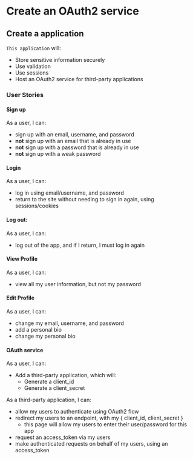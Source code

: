 # Create an OAuth2 service

## Create a application

`This application` will:

- Store sensitive information securely
- Use validation
- Use sessions
- Host an OAuth2 service for third-party applications


### User Stories

#### Sign up
As a user, I can:
- sign up with an email, username, and password
- **not** sign up with an email that is already in use
- **not** sign up with a password that is already in use
- **not** sign up with a weak password

#### Login
As a user, I can:
- log in using email/username, and password
- return to the site without needing to sign in again, using sessions/cookies

#### Log out:
As a user, I can:
- log out of the app, and if I return, I must log in again

#### View Profile
As a user, I can:
- view all my user information, but not my password

#### Edit Profile
As a user, I can:
- change my email, username, and password
- add a personal bio
- change my personal bio

#### OAuth service
As a user, I can:
- Add a third-party application, which will:
    - Generate a client_id
    - Generate a client_secret

As a third-party application, I can:
- allow my users to authenticate using OAuth2 flow
- redirect my users to an endpoint, with my { client_id, client_secret }
    - this page will allow my users to enter their user/password for this app
- request an access_token via my users
- make authenticated requests on behalf of my users, using an access_token

